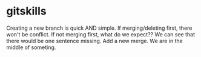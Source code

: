 # gitskills
Creating a new branch is quick AND simple.
If merging/deleting first, there won't be conflict.
If not merging first, what do we expect??
We can see that there would be one sentence missing.
Add a new merge.
We are in the middle of someting.
